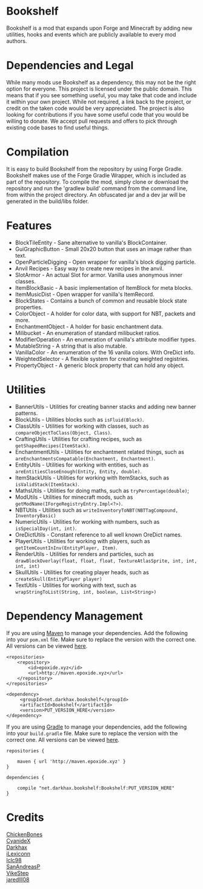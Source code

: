 Bookshelf
=========
Bookshelf is a mod that expands upon Forge and Minecraft by adding new utilities, hooks and events which are publicly available to every mod authors. 

Dependencies and Legal
======================
While many mods use Bookshelf as a dependency, this may not be the right option for everyone. This project is licensed under the public domain. This means that if you see something useful, you may take that code and include it within your own project. While not required, a link back to the project, or credit on the taken code would be very appreciated. The project is also looking for contributions if you have some useful code that you would be willing to donate. We accept pull requests and offers to pick through existing code bases to find useful things. 

Compilation
===========
It is easy to build Bookshelf from the repository by using Forge Gradle. Bookshelf makes use of the Forge Gradle Wrapper, which is included as part of the repository. To compile the mod, simply clone or download the repository and run the 'gradlew build' command from the command line, from within the project directory. An obfuscated jar and a dev jar will be generated in the build/libs folder. 

Features
========
- BlockTileEntity - Sane alternative to vanilla's BlockContainer.
- GuiGraphicButton - Small 20x20 button that uses an image rather than text.
- OpenParticleDigging - Open wrapper for vanilla's block digging particle.
- Anvil Recipes - Easy way to create new recipes in the anvil. 
- SlotArmor - An actual Slot for armor. Vanilla uses anonymous inner classes.
- ItemBlockBasic - A basic implementation of ItemBlock for meta blocks.
- ItemMusicDist - Open wrapper for vanilla's ItemRecord.
- BlockStates - Contains a bunch of common and reusable block state properties.
- ColorObject - A holder for color data, with support for NBT, packets and more.
- EnchantmentObject - A holder for basic enchantment data.
- Milibucket - An enumeration of standard milibucket ratios.
- ModifierOperation - An enumeration of vanilla's attribute modifier types.
- MutableString - A string that is also mutable.
- VanillaColor - An enumeration of the 16 vanilla colors. With OreDict info. 
- WeightedSelector - A flexible system for creating weighted registries.
- PropertyObject - A generic block property that can hold any object.

Utilities
=========
- BannerUtils - Utilities for creating banner stacks and adding new banner patterns.
- BlockUtils - Utilities blocks such as `isFluid(Block)`.
- ClassUtils - Utilities for working with classes, such as `compareObjectToClass(Object, Class)`.
- CraftingUtils - Utilities for crafting recipes, such as `getShapedRecipes(ItemStack)`.
- EnchantmentUtils - Utilities for enchantment related things, such as `areEnchantmentsCompatable(Enchantment, Enchantment)`.
- EntityUtils - Utilities for working with entities, such as `areEntitiesCloseEnough(Entity, Entity, double)`.
- ItemStackUtils - Utilities for working with ItemStacks, such as `isValidStack(ItemStack)`.
- MathsUtils - Utilities for doing maths, such as `tryPercentage(double)`;
- ModUtils - Utilities for minecraft mods, such as `getModName(IForgeRegistryEntry.Impl<?>)`.
- NBTUtils - Utilities such as `writeInventoryToNBT(NBTTagCompound, InventoryBasic)`
- NumericUtils - Utilities for working with numbers, such as `isSpecialDay(int, int)`.
- OreDictUtils - Constant reference to all well known OreDict names.
- PlayerUtils - Utilities for working with players, such as `getItemCountInInv(EntityPlayer, Item)`.
- RenderUtils - Utilities for renders and particles, such as `drawBlockOverlay(float, float, float, TextureAtlasSprite, int, int, int, int)`
- SkullUtils - Utilities for creating player heads, such as `createSkull(EntityPlayer player)`
- TextUtils - Utilities for working with text, such as `wrapStringToList(String, int, boolean, List<String>)`



Dependency Management
=====================
If you are using [Maven](https://maven.apache.org/download.cgi) to manage your dependencies. Add the following into your `pom.xml` file. Make sure to replace the version with the correct one. All versions can be viewed [here](http://maven.rubbix.net/net/darkhax/bookshelf/Bookshelf/).
```
<repositories>
    <repository>
        <id>epoxide.xyz</id>
        <url>http://maven.epoxide.xyz</url>
    </repository>
</repositories>

<dependency>
     <groupId>net.darkhax.bookshelf</groupId>
     <artifactId>Bookshelf</artifactId>
     <version>PUT_VERSION_HERE</version>
</dependency>
```

If you are using [Gradle](https://gradle.org) to manage your dependencies, add the following into your `build.gradle` file. Make sure to replace the version with the correct one. All versions can be viewed [here](http://maven.rubbix.net/net/darkhax/bookshelf/Bookshelf/).
```
repositories {

    maven { url 'http://maven.epoxide.xyz' }
}

dependencies {

    compile "net.darkhax.bookshelf:Bookshelf:PUT_VERSION_HERE"
}
```

Credits
=======
[ChickenBones](https://twitter.com/ChickenBones2)  
[CyanideX](https://twitter.com/theCyanideX)  
[Darkhax](https://twitter.com/Darkh4x)  
[iLexiconn](https://twitter.com/iLexiconn)   
[lclc98](https://twitter.com/lclc98)  
[SanAndreasP](https://twitter.com/SanAndreasP)  
[VikeStep](https://twitter.com/VikeStep)   
[jaredlll08](https://twitter.com/jaredlll08)  
